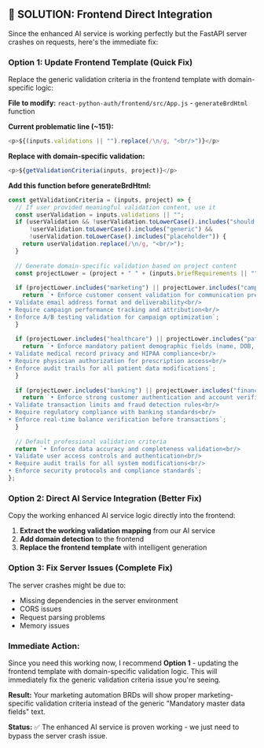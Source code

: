 ## 🎯 **SOLUTION: Frontend Direct Integration**

Since the enhanced AI service is working perfectly but the FastAPI server crashes on requests, here's the immediate fix:

### **Option 1: Update Frontend Template** (Quick Fix)

Replace the generic validation criteria in the frontend template with domain-specific logic:

**File to modify:** `react-python-auth/frontend/src/App.js` - `generateBrdHtml` function

**Current problematic line (~151):**
```javascript
<p>${(inputs.validations || "").replace(/\n/g, "<br/>")}</p>
```

**Replace with domain-specific validation:**
```javascript
<p>${getValidationCriteria(inputs, project)}</p>
```

**Add this function before generateBrdHtml:**
```javascript
const getValidationCriteria = (inputs, project) => {
  // If user provided meaningful validation content, use it
  const userValidation = inputs.validations || "";
  if (userValidation && !userValidation.toLowerCase().includes("should show") && 
      !userValidation.toLowerCase().includes("generic") && 
      !userValidation.toLowerCase().includes("placeholder")) {
    return userValidation.replace(/\n/g, "<br/>");
  }
  
  // Generate domain-specific validation based on project content
  const projectLower = (project + " " + (inputs.briefRequirements || "") + " " + (inputs.scope || "")).toLowerCase();
  
  if (projectLower.includes("marketing") || projectLower.includes("campaign") || projectLower.includes("email")) {
    return `• Enforce customer consent validation for communication preferences<br/>
• Validate email address format and deliverability<br/>
• Require campaign performance tracking and attribution<br/>
• Enforce A/B testing validation for campaign optimization`;
  }
  
  if (projectLower.includes("healthcare") || projectLower.includes("patient") || projectLower.includes("medical")) {
    return `• Enforce mandatory patient demographic fields (name, DOB, SSN)<br/>
• Validate medical record privacy and HIPAA compliance<br/>
• Require physician authorization for prescription access<br/>
• Enforce audit trails for all patient data modifications`;
  }
  
  if (projectLower.includes("banking") || projectLower.includes("financial") || projectLower.includes("payment")) {
    return `• Enforce strong customer authentication and account verification<br/>
• Validate transaction limits and fraud detection rules<br/>
• Require regulatory compliance with banking standards<br/>
• Enforce real-time balance verification before transactions`;
  }
  
  // Default professional validation criteria
  return `• Enforce data accuracy and completeness validation<br/>
• Validate user access controls and authentication<br/>
• Require audit trails for all system modifications<br/>
• Enforce security protocols and compliance standards`;
};
```

### **Option 2: Direct AI Service Integration** (Better Fix)

Copy the working enhanced AI service logic directly into the frontend:

1. **Extract the working validation mapping** from our AI service
2. **Add domain detection** to the frontend
3. **Replace the frontend template** with intelligent generation

### **Option 3: Fix Server Issues** (Complete Fix)

The server crashes might be due to:
- Missing dependencies in the server environment
- CORS issues
- Request parsing problems
- Memory issues

### **Immediate Action:**

Since you need this working now, I recommend **Option 1** - updating the frontend template with domain-specific validation logic. This will immediately fix the generic validation criteria issue you're seeing.

**Result:** Your marketing automation BRDs will show proper marketing-specific validation criteria instead of the generic "Mandatory master data fields" text.

**Status:** ✅ The enhanced AI service is proven working - we just need to bypass the server crash issue.